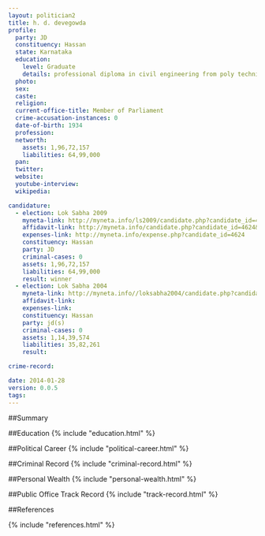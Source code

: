 ```yaml
---
layout: politician2
title: h. d. devegowda
profile: 
  party: JD
  constituency: Hassan
  state: Karnataka
  education: 
    level: Graduate
    details: professional diploma in civil engineering from poly technic hassan in 1949
  photo: 
  sex: 
  caste: 
  religion: 
  current-office-title: Member of Parliament
  crime-accusation-instances: 0
  date-of-birth: 1934
  profession: 
  networth: 
    assets: 1,96,72,157
    liabilities: 64,99,000
  pan: 
  twitter: 
  website: 
  youtube-interview: 
  wikipedia: 

candidature: 
  - election: Lok Sabha 2009
    myneta-link: http://myneta.info/ls2009/candidate.php?candidate_id=4624
    affidavit-link: http://myneta.info/candidate.php?candidate_id=4624&scan=original
    expenses-link: http://myneta.info/expense.php?candidate_id=4624
    constituency: Hassan 
    party: JD
    criminal-cases: 0
    assets: 1,96,72,157
    liabilities: 64,99,000
    result: winner 
  - election: Lok Sabha 2004
    myneta-link: http://myneta.info//loksabha2004/candidate.php?candidate_id=1748
    affidavit-link: 
    expenses-link: 
    constituency: Hassan 
    party: jd(s)
    criminal-cases: 0
    assets: 1,14,39,574
    liabilities: 35,82,261
    result:  

crime-record: 

date: 2014-01-28
version: 0.0.5
tags: 
---
```

##Summary


##Education
{% include "education.html" %}


##Political Career
{% include "political-career.html" %}


##Criminal Record
{% include "criminal-record.html" %}


##Personal Wealth
{% include "personal-wealth.html" %}


##Public Office Track Record
{% include "track-record.html" %}


##References


{% include "references.html" %}